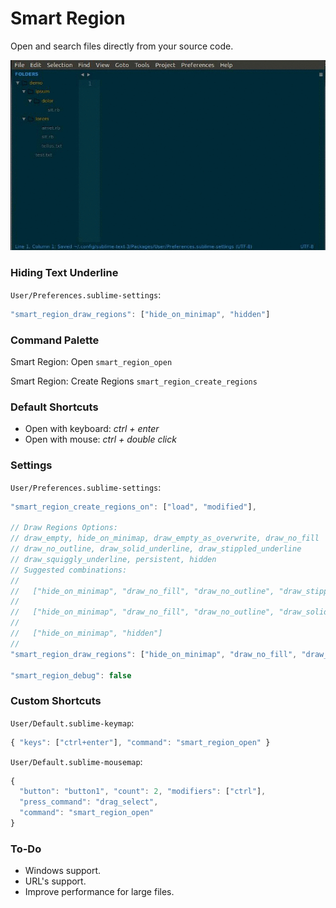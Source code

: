 # Smart Region

Open and search files directly from your source code.

![Demo: Smart Region](https://raw.githubusercontent.com/gbaptista/sublime-3-smart-region/master/demo.gif)

### Hiding Text Underline
`User/Preferences.sublime-settings`:
```javascript
"smart_region_draw_regions": ["hide_on_minimap", "hidden"]
```

### Command Palette

Smart Region: Open `smart_region_open`

Smart Region: Create Regions `smart_region_create_regions`

### Default Shortcuts
* Open with keyboard: _ctrl + enter_
* Open with mouse: _ctrl + double click_

### Settings

`User/Preferences.sublime-settings`:
```javascript
"smart_region_create_regions_on": ["load", "modified"],

// Draw Regions Options:
// draw_empty, hide_on_minimap, draw_empty_as_overwrite, draw_no_fill
// draw_no_outline, draw_solid_underline, draw_stippled_underline
// draw_squiggly_underline, persistent, hidden
// Suggested combinations:
//
//   ["hide_on_minimap", "draw_no_fill", "draw_no_outline", "draw_stippled_underline"]
//
//   ["hide_on_minimap", "draw_no_fill", "draw_no_outline", "draw_solid_underline"]
//
//   ["hide_on_minimap", "hidden"]
//
"smart_region_draw_regions": ["hide_on_minimap", "draw_no_fill", "draw_no_outline", "draw_solid_underline"],

"smart_region_debug": false
```

### Custom Shortcuts
`User/Default.sublime-keymap`:
```javascript
{ "keys": ["ctrl+enter"], "command": "smart_region_open" }
```

`User/Default.sublime-mousemap`:
```javascript
{
  "button": "button1", "count": 2, "modifiers": ["ctrl"],
  "press_command": "drag_select",
  "command": "smart_region_open"
}
```

### To-Do
* Windows support.
* URL's support.
* Improve performance for large files.
